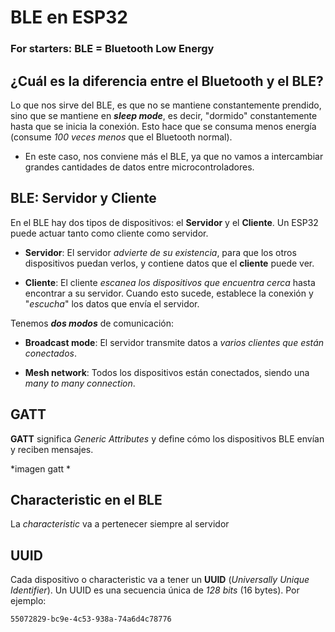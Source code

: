 # BLE en ESP32

### For starters: BLE = Bluetooth Low Energy

## ¿Cuál es la diferencia entre el Bluetooth y el BLE?

Lo que nos sirve del BLE, es que no se mantiene constantemente prendido, sino que se mantiene en _**sleep mode**_, es decir, "dormido" constantemente hasta que se inicia la conexión. Esto hace que se consuma menos energía (consume _100 veces menos_ que el Bluetooth normal).

* En este caso, nos conviene más el BLE, ya que no vamos a intercambiar grandes cantidades de datos entre microcontroladores.


## BLE: Servidor y Cliente

En el BLE hay dos tipos de dispositivos: el **Servidor** y el **Cliente**. Un ESP32 puede actuar tanto como cliente como servidor.

* **Servidor**: El servidor _advierte de su existencia_, para que los otros dispositivos puedan verlos, y contiene datos que el **cliente** puede ver.

* **Cliente**: El cliente _escanea los dispositivos que encuentra cerca_ hasta encontrar a su servidor. Cuando esto sucede, establece la conexión y "_escucha_" los datos que envía el servidor.

Tenemos _**dos modos**_ de comunicación:

* **Broadcast mode**: El servidor transmite datos a _varios clientes que están conectados_.

* **Mesh network**: Todos los dispositivos están conectados, siendo una _many to many connection_.

## GATT

**GATT** significa _Generic Attributes_ y define cómo los dispositivos BLE envían y reciben mensajes.

*imagen gatt *

## Characteristic en el BLE

La _characteristic_ va a pertenecer siempre al servidor

## UUID

Cada dispositivo o characteristic va a tener un **UUID** (_Universally Unique Identifier_). Un UUID es una secuencia única de _128 bits_ (16 bytes). Por ejemplo:

`55072829-bc9e-4c53-938a-74a6d4c78776`